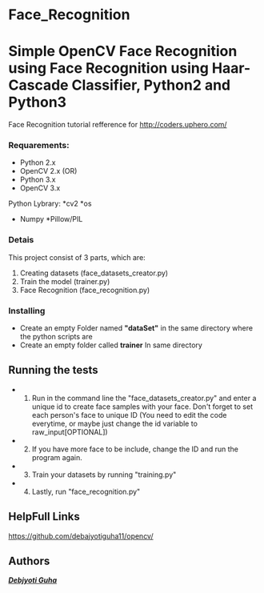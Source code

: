 # Face_Recognition
# Simple OpenCV Face Recognition using Face Recognition using Haar-Cascade Classifier, Python2 and Python3


Face Recognition tutorial refference for http://coders.uphero.com/ 


### Requarements:
* Python 2.x
* OpenCV 2.x
(OR)
* Python 3.x
* OpenCV 3.x

Python Lybrary:
*cv2
*os
* Numpy
*Pillow/PIL

### Detais
This project consist of 3 parts, which are:
1. Creating datasets (face_datasets_creator.py)
2. Train the model (trainer.py)
3. Face Recognition (face_recognition.py)

### Installing

* Create an empty Folder named **"dataSet"** in the same directory where the python scripts are 
* Create an empty folder called **trainer** In same directory 

## Running the tests

* 1. Run in the command line the "face_datasets_creator.py" and enter a unique id to create face samples with your face. Don't forget to set each person's face to unique ID (You need to edit the code everytime, or maybe just change the id variable to raw_input[OPTIONAL])
* 2. If you have more face to be include, change the ID and run the program again.
* 3. Train your datasets by running "training.py"
* 4. Lastly, run "face_recognition.py"

## HelpFull Links

https://github.com/debajyotiguha11/opencv/


## Authors

***[Debjyoti Guha](http://coders.uphero.com/)***
